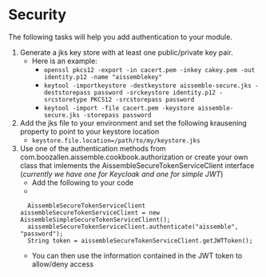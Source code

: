 # Security

The following tasks will help you add authentication to your module.

1. Generate a jks key store with at least one public/private key pair.
    - Here is an example:
        - ```openssl pkcs12 -export -in cacert.pem -inkey cakey.pem -out identity.p12 -name "aissemblekey"```
        -  ```keytool -importkeystore -destkeystore aissemble-secure.jks -deststorepass password -srckeystore identity.p12 -srcstoretype PKCS12 -srcstorepass password```
        -  ```keytool -import -file cacert.pem -keystore aissemble-secure.jks -storepass password```
1. Add the jks file to your environment and set the following krausening property to point to your keystore location 
    - ```keystore.file.location=/path/to/my/keystore.jks```
1. Use one of the authentication methods from com.boozallen.aissemble.cookbook.authorization or create your own class that 
imlements the AissembleSecureTokenServiceClient interface 
(_currently we have one for Keycloak and one for simple JWT_) 
    - Add the following to your code
    - 
    ```         
      AissembleSecureTokenServiceClient aissembleSecureTokenServiceClient = new AissembleSimpleSecureTokenServiceClient();
      aissembleSecureTokenServiceClient.authenticate("aissemble", "password");
      String token = aissembleSecureTokenServiceClient.getJWTToken();
    ```
    - You can then use the information contained in the JWT token to allow/deny access